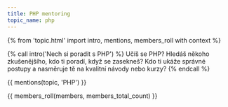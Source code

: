 ```yaml
---
title: PHP mentoring
topic_name: php
---
```

{% from 'topic.html' import intro, mentions, members_roll with context %}

{% call intro('Nech si poradit s PHP') %}
  Učíš se PHP? Hledáš někoho zkušenějšího, kdo ti poradí, když se zasekneš? Kdo ti ukáže správné postupy a nasměruje tě na kvalitní návody nebo kurzy?
{% endcall %}

{{ mentions(topic, 'PHP') }}

{{ members_roll(members, members_total_count) }}

